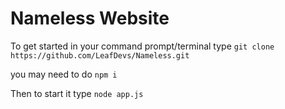 # Nameless Website

To get started in your command prompt/terminal type `git clone https://github.com/LeafDevs/Nameless.git`

you may need to do `npm i`

Then to start it type `node app.js`
